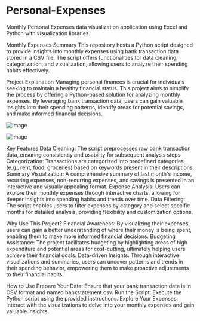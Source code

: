 # Personal-Expenses
Monthly Personal Expenses data visualization application using Excel and Python with visualization libraries.

Monthly Expenses Summary
This repository hosts a Python script designed to provide insights into monthly expenses using bank transaction data stored in a CSV file. The script offers functionalities for data cleaning, categorization, and visualization, allowing users to analyze their spending habits effectively.

Project Explanation
Managing personal finances is crucial for individuals seeking to maintain a healthy financial status. This project aims to simplify the process by offering a Python-based solution for analyzing monthly expenses. By leveraging bank transaction data, users can gain valuable insights into their spending patterns, identify areas for potential savings, and make informed financial decisions.

![image](https://github.com/Sreshta05/Personal-Expenses/assets/76899515/49ef0126-dcd6-4949-b13f-0ab0cbf0e0c7)

![image](https://github.com/Sreshta05/Personal-Expenses/assets/76899515/6849d7e9-1c32-415a-b230-c1d4401e2cfe)


Key Features
Data Cleaning: The script preprocesses raw bank transaction data, ensuring consistency and usability for subsequent analysis steps.
Categorization: Transactions are categorized into predefined categories (e.g., rent, food, groceries) based on keywords present in their descriptions.
Summary Visualization: A comprehensive summary of last month's income, recurring expenses, non-recurring expenses, and savings is presented in an interactive and visually appealing format.
Expense Analysis: Users can explore their monthly expenses through interactive charts, allowing for deeper insights into spending habits and trends over time.
Data Filtering: The script enables users to filter expenses by category and select specific months for detailed analysis, providing flexibility and customization options.

Why Use This Project?
Financial Awareness: By visualizing their expenses, users can gain a better understanding of where their money is being spent, enabling them to make more informed financial decisions.
Budgeting Assistance: The project facilitates budgeting by highlighting areas of high expenditure and potential areas for cost-cutting, ultimately helping users achieve their financial goals.
Data-driven Insights: Through interactive visualizations and summaries, users can uncover patterns and trends in their spending behavior, empowering them to make proactive adjustments to their financial habits.

How to Use
Prepare Your Data: Ensure that your bank transaction data is in CSV format and named bankstatement.csv.
Run the Script: Execute the Python script using the provided instructions.
Explore Your Expenses: Interact with the visualizations to delve into your monthly expenses and gain valuable insights.
